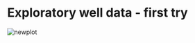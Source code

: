 # Exploratory well data - first try
![newplot](https://user-images.githubusercontent.com/81386726/136721000-c0d4d668-9b48-4c3c-92db-b3d8fa07be80.png)

